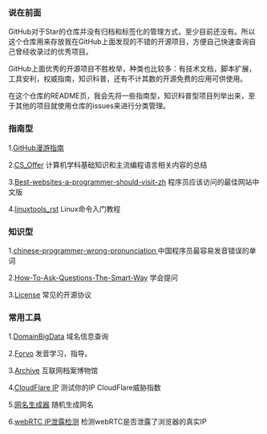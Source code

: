 ### 说在前面

GitHub对于Star的仓库并没有归档和标签化的管理方式，至少目前还没有。所以这个仓库用来存放我在GitHub上面发现的不错的开源项目，方便自己快速查询自己曾经收录过的优秀项目。

GitHub上面优秀的开源项目不胜枚举，种类也比较多：有技术文档，脚本扩展，工具安利，权威指南，知识科普，还有不计其数的开源免费的应用可供使用。

在这个仓库的README页，我会先将一些指南型，知识科普型项目列举出来，至于其他的项目就使用仓库的issues来进行分类管理。

### 指南型

1.[GitHub漫游指南](https://github.com/phodal/github )

2.[CS_Offer](https://github.com/selfboot/CS_Offer )  计算机学科基础知识和主流编程语言相关内容的总结

3.[Best-websites-a-programmer-should-visit-zh](https://github.com/tuteng/Best-websites-a-programmer-should-visit-zh)   程序员应该访问的最佳网站中文版

4.[linuxtools_rst](https://github.com/me115/linuxtools_rst)  Linux命令入门教程


### 知识型

1.[chinese-programmer-wrong-pronunciation ](https://github.com/shimohq/chinese-programmer-wrong-pronunciation)  中国程序员最容易发音错误的单词

2.[How-To-Ask-Questions-The-Smart-Way](https://github.com/ryanhanwu/How-To-Ask-Questions-The-Smart-Way)  学会提问

3.[License](https://github.com/qyxxjd/License )  常见的开源协议


### 常用工具

1.[DomainBigData](https://domainbigdata.com/)   域名信息查询

2.[Forvo](https://forvo.com/)   发音学习，指导。

3.[Archive](https://archive.org/)  互联网档案博物馆

4.[CloudFlare  IP](https://debug.skk.moe/)  测试你的IP CloudFlare威胁指数

5.[网名生成器](https://www.qmsjmfb.com/)   随机生成网名

6.[webRTC IP泄露检测](https://ip.voidsec.com/)  检测webRTC是否泄露了浏览器的真实IP

